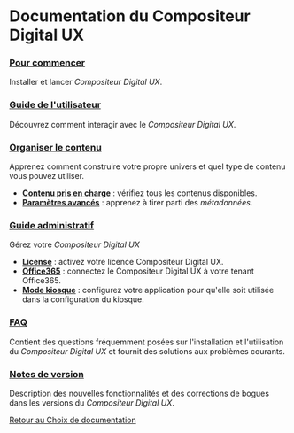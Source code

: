 # Documentation du Compositeur Digital UX

### [Pour commencer](gettingstarted/index.md)
Installer et lancer *Compositeur Digital UX*.

### [Guide de l'utilisateur](user_guide/index.md)
Découvrez comment interagir avec le *Compositeur Digital UX*.  

### [Organiser le contenu](organise_content/index.md)
Apprenez comment construire votre propre univers et quel type de contenu vous pouvez utiliser.

* [**Contenu pris en charge**](organise_content/supported_content/index.md) : vérifiez tous les contenus disponibles.
* [**Paramètres avancés**](organise_content/advanced_setting.md) : apprenez à tirer parti des *métadonnées*.

### [Guide administratif](administrative_guide/index.md)
Gérez votre *Compositeur Digital UX*

* [**License**](administrative_guide/index.md#compositeur-digital-ux-license) : activez votre licence Compositeur Digital UX.
* [**Office365**](administrative_guide/index.md#office365-account) : connectez le Compositeur Digital UX à votre tenant Office365.
* [**Mode kiosque**](administrative_guide/index.md#kiosk-mode) : configurez votre application pour qu'elle soit utilisée dans la configuration du kiosque.

### [FAQ](FAQ/index.md)
Contient des questions fréquemment posées sur l'installation et l'utilisation du *Compositeur Digital UX* et fournit des solutions aux problèmes courants.

### [Notes de version](release_notes/index.md)
Description des nouvelles fonctionnalités et des corrections de bogues dans les versions du *Compositeur Digital UX*.  

[Retour au Choix de documentation](../../index.md)
